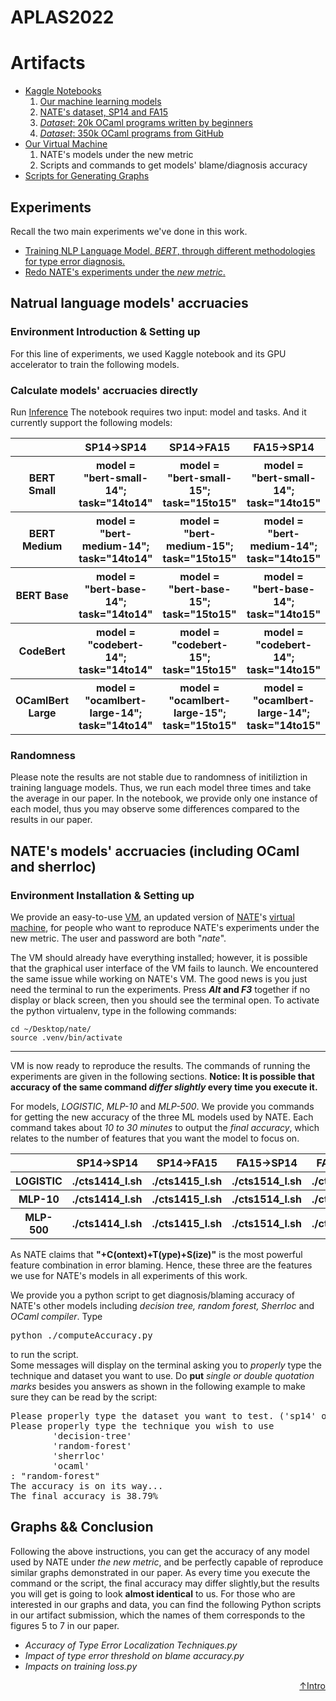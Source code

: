 <h1 id="header"> APLAS2022 </h1>

<h1 id="intro"> Artifacts </h1>
<!-- <h2> Paper Abstract </h2>
<p>
Strong type system helps programmers to eliminate many errors without much burden of supplying type annotations. However, this flexibility makes it highly non-trivial to diagnose the failure mode, especially for novice programmers.  Compared to classic constraint solving and optimization based approaches, the data-driven approach has shown great promise of identifying the root cause of type errors with high accuracy. Instead of relying on hand-engineered features, this work explores natural language models for type error localization, which can be trained in an end-to-end fashion without requiring any features. We demonstrate that, for novice type error diagnosis, language model based approach significantly outperforms the previous state-of-the-art data-driven approach. Specifically, our transformer model could predict type errors correctly 62% of the time, outperforming the <a href="https://arxiv.org/pdf/1708.07583.pdf">state-of-the-art NATE</a>'s data-driven model by 11%, in a more rigorous metric of accuracy measurement. Furthermore, we also apply structural probe to explain the performance difference of different language models. 
</p> -->
<ul>
  <li><a href="#training">Kaggle Notebooks </a>
    <ol>
      <li><a href="#models">Our machine learning models</a></li>
      <li><a href="https://www.kaggle.com/datasets/allengeng123/ocamlerrordata">NATE's dataset, SP14 and FA15</a></li>
      <li><a href="https://huggingface.co/datasets/AllenGeng/ocamlnoviceddata"><em>Dataset</em>: 20k OCaml programs written by beginners</a></li>
      <li><a href="https://huggingface.co/datasets/AllenGeng/ocamlgithub"><em>Dataset</em>: 350k OCaml programs from GitHub</a></li>
    </ol>
  </li>
  <li><a href="#nate">Our Virtual Machine</a>
    <ol>
      <li>NATE's models under the new metric</li>
      <li>Scripts and commands to get models' blame/diagnosis accuracy</li>
    </ol>
  </li>
  <li><a href="#graph">Scripts for Generating Graphs</a></li>
</ul>
<h2> Experiments </h2>
<p>Recall the two main experiments we've done in this work.</p>
<ul>
  <li><a href="#training">Training NLP Language Model,<em> BERT</em>, through different methodologies for type error diagnosis.</a></li>
  <li><a href="#nate">Redo NATE's experiments under the <em>new metric</em>.</a></li>
</ul>

<h2 id="training">Natrual language models' accruacies </h2>
<h3>Environment Introduction & Setting up </h3>
For this line of experiments, we used Kaggle notebook and its GPU accelerator to train the following models.
  
  
<h3 id ="models" > Calculate models' accruacies directly </h3>  
Run <a href="https://www.kaggle.com/allengeng123/inference/edit"> Inference</a>
The notebook requires two input: model and tasks. And it currently support the following models:

<table align="center">
  <tr>
    <th></th>
    <th>SP14->SP14</th>
    <th>SP14->FA15</th>
    <th>FA15->SP14</th>
    <th>FA15->FA15</th>
 </tr>
 <tr>
    <th>BERT Small</th>
    <th>model = "bert-small-14"; task="14to14"</th>
    <th>model = "bert-small-15"; task="15to15"</th>
    <th>model = "bert-small-14"; task="14to15"</th>
    <th>model = "bert-small-15"; task="15to14"</th>
 </tr>
 <tr>
    <th>BERT Medium</th>
    <th>model = "bert-medium-14"; task="14to14"</th>
    <th>model = "bert-medium-15"; task="15to15"</th>
    <th>model = "bert-medium-14"; task="14to15"</th>
    <th>model = "bert-medium-15"; task="15to14"</th>
 </tr>
 <tr>
    <th>BERT Base</th>
    <th>model = "bert-base-14"; task="14to14"</th>
    <th>model = "bert-base-15"; task="15to15"</th>
    <th>model = "bert-base-14"; task="14to15"</th>
    <th>model = "bert-base-15"; task="15to14"</th>
 </tr>
 <tr>
    <th>CodeBert</th>
    <th>model = "codebert-14"; task="14to14"</th>
    <th>model = "codebert-15"; task="15to15"</th>
    <th>model = "codebert-14"; task="14to15"</th>
    <th>model = "codebert-15"; task="15to14"</th>
 </tr>
 <tr>
    <th>OCamlBert Large</th>
    <th>model = "ocamlbert-large-14"; task="14to14"</th>
    <th>model = "ocamlbert-large-15"; task="15to15"</th>
    <th>model = "ocamlbert-large-14"; task="14to15"</th>
    <th>model = "ocamlbert-large-15"; task="15to14"</th>
 </tr>
</table>


<h3>Randomness</h3>
Please note the results are not stable due to randomness of initiliztion in training language models. Thus, we run each model three times and take the average in our paper. In the notebook, we provide only one instance of each model, thus you may observe some differences compared to the results in our paper.



<h2 id="nate"> NATE's models' accruacies (including OCaml and sherrloc) </h2>
<h3>Environment Installation & Setting up </h3>
<p> We provide an easy-to-use <a href="https://www.dropbox.com/s/nasq90j0p7jukbf/nate.ova?dl=0">VM</a>, an updated version of <a href="https://github.com/ucsd-progsys/nate">NATE</a>'s <a href="https://www.dropbox.com/s/b8a7nfwi8loiwvp/nate-artifact.ova?dl=0">virtual machine</a>, for people who want to reproduce NATE's experiments under the new metric. The user and password are both "<em>nate</em>".</p>
<p>The VM should already have everything installed; however, it is possible that the graphical user interface of the VM fails to launch. We encountered the same issue while working on NATE's VM. The good news is you just need the terminal to run the experiments. Press
<b><em>Alt</em> and <em>F3</em></b> together if no display or black screen, then you should see the terminal open.
To activate the python virtualenv, type in the following commands:</b>
</p>

```
cd ~/Desktop/nate/
source .venv/bin/activate
```
---------------------------------
<p>VM is now ready to reproduce the results. The commands of running the experiments are given in the following sections. <b>Notice: It is possible that accuracy of the same command <em>differ slightly</em> every time you execute it.</b></p>
<p>For models, <em>LOGISTIC</em>, <em>MLP-10</em> and <em>MLP-500</em>. We provide you commands for getting the new accuracy of the three ML models used by NATE. Each command takes about <em>10 to 30 minutes</em> to output the <em>final accuracy</em>, which relates to the number of features that you want the model to focus on.</p>
<table align="center">
  <tr>
    <th></th>
    <th>SP14->SP14</th>
    <th>SP14->FA15</th>
    <th>FA15->SP14</th>
    <th>FA15->FA15</th>
 </tr>
 <tr>
    <th>LOGISTIC</th>
    <th>./cts1414_l.sh</th>
    <th>./cts1415_l.sh</th>
    <th>./cts1514_l.sh</th>
    <th>./cts1515_l.sh</th>
 </tr>
 <tr>
    <th>MLP-10</th>
    <th>./cts1414_l.sh</th>
    <th>./cts1415_l.sh</th>
    <th>./cts1514_l.sh</th>
    <th>./cts1515_l.sh</th>
 </tr>
 <tr>
    <th>MLP-500</th>
    <th>./cts1414_l.sh</th>
    <th>./cts1415_l.sh</th>
    <th>./cts1514_l.sh</th>
    <th>./cts1515_l.sh</th>
 </tr>
</table>
<p>As NATE claims that <b>"+C(ontext)+T(ype)+S(ize)"</b> is the most powerful feature combination in error blaming. Hence, these three are the features we use for NATE's models in all experiments of this work.</p>
<p>We provide you a python script to get diagnosis/blaming accuracy of NATE's other models including <em>decision tree, random forest, Sherrloc</em> and <em>OCaml compiler</em>. Type <pre>python ./computeAccuracy.py</pre> to run the script.
<br>
Some messages will display on the terminal asking you to <em>properly</em> type the technique and dataset you want to use. Do <b>put</b> <em>single or double quotation marks</em> besides you answers as shown in the following example to make sure they can be read by the script:
<pre>
Please properly type the dataset you want to test. ('sp14' or 'fa15'): 'sp14'
Please properly type the technique you wish to use
        'decision-tree'
        'random-forest' 
        'sherrloc'
        'ocaml'
: "random-forest"
The accuracy is on its way...
The final accuracy is 38.79%
</pre>

<h2 id="graph">Graphs && Conclusion</h2>
<p>Following the above instructions, you can get the accuracy of any model used by NATE under <em>the new metric</em>, and be perfectly capable of reproduce similar graphs demonstrated in our paper. As every time you execute the command or the script, the final accuracy may differ slightly,but the results you will get is going to look <b>almost identical</b> to us. For those who are interested in our graphs and data, you can find the following Python scripts in our artifact submission, which the names of them corresponds to the figures 5 to 7 in our paper. 
</p>
<ul>
  <li><em>Accuracy of Type Error Localization Techniques.py</em></li>
  <li><em>Impact of type error threshold on blame accuracy.py</em></li>
  <li><em>Impacts on training loss.py</em></li>
</ul>
<p align="right"><a href="#header">↑Intro</a></p>
